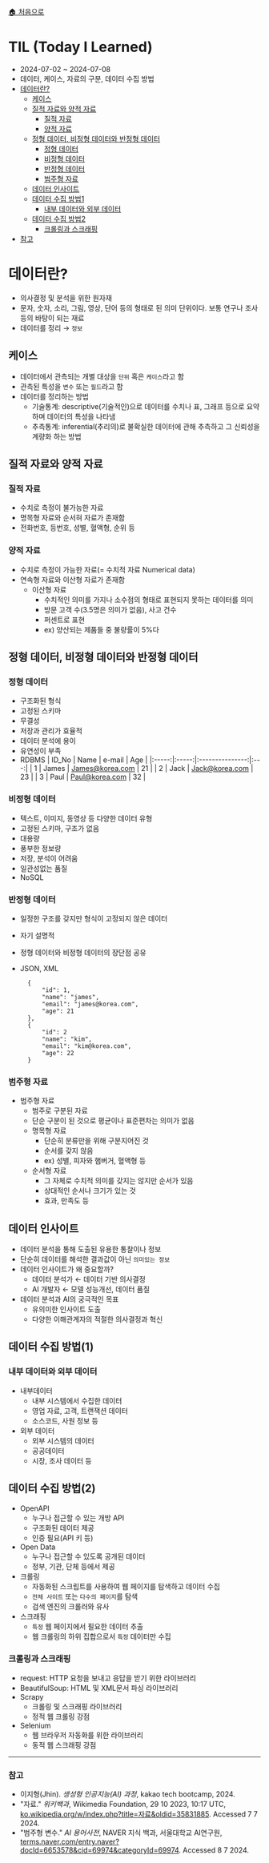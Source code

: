 [🏠 처음으로](/README.md)

# TIL (Today I Learned)

- 2024-07-02 ~ 2024-07-08
- 데이터, 케이스, 자료의 구분, 데이터 수집 방법
- [데이터란?](#데이터란)
  * [케이스](#케이스)
  * [질적 자료와 양적 자료](#질적-자료와-양적-자료)
    + [질적 자료](#질적-자료)
    + [양적 자료](#양적-자료)
  * [정형 데이터, 비정형 데이터와 반정형 데이터](#정형-데이터-비정형-데이터와-반정형-데이터)
    + [정형 데이터](#정형-데이터)
    + [비정형 데이터](#비정형-데이터)
    + [반정형 데이터](#반정형-데이터)
    + [범주형 자료](#범주형-자료)
  * [데이터 인사이트](#데이터-인사이트)
  * [데이터 수집 방법1](#데이터-수집-방법1)
    + [내부 데이터와 외부 데이터](#내부-데이터와-외부-데이터)
  * [데이터 수집 방법2](#데이터-수집-방법2)
    + [크롤링과 스크래핑](#크롤링과-스크래핑)
- [참고](#참고)


# 데이터란?

- 의사결정 및 분석을 위한 원자재
- 문자, 숫자, 소리, 그림, 영상, 단어 등의 형태로 된 의미 단위이다. 보통 연구나 조사 등의 바탕이 되는 재료
- 데이터를 정리 → `정보`


## 케이스

- 데이터에서 관측되는 개별 대상을 `단위` 혹은 `케이스`라고 함
- 관측된 특성을 `변수` 또는 `필드`라고 함
- 데이터를 정리하는 방법
    - 기술통계: descriptive(기술적인)으로 데이터를 수치나 표, 그래프 등으로 요약하며 데이터의 특성을 나타냄
    - 추측통계: inferential(추리의)로 불확실한 데이터에 관해 추측하고 그 신뢰성을 계량화 하는 방법


## 질적 자료와 양적 자료

### 질적 자료

- 수치로 측정이 불가능한 자료 
- 명목형 자료와 순서혀 자료가 존재함
- 전화번호, 등번호, 성별, 혈액형, 순위 등 

### 양적 자료

- 수치로 측정이 가능한 자료(= 수치적 자료 Numerical data)
- 연속형 자료와 이산형 자료가 존재함
    - 이산형 자료
        - 수치적인 의미를 가지나 소수점의 형태로 표현되지 못하는 데이터를 의미
        - 방문 고객 수(3.5명은 의미가 없음), 사고 건수
        - 퍼센트로 표현
        - ex) 양산되는 제품들 중 불량률이 5%다

## 정형 데이터, 비정형 데이터와 반정형 데이터

### 정형 데이터

- 구조화된 형식
- 고정된 스키마 
- 무결성
- 저장과 관리가 효율적
- 데이터 분석에 용이
- 유연성이 부족
- RDBMS
    | ID_No |  Name |      e-mail     | Age |
    |:-----:|:-----:|:---------------:|:---:|
    |   1   | James | James@korea.com |  21 |
    |   2   |  Jack |  Jack@korea.com |  23 |
    |   3   |  Paul |  Paul@korea.com |  32 |

### 비정형 데이터

- 텍스트, 이미지, 동영상 등 다양한 데이터 유형
- 고정된 스키마, 구조가 없음
- 대용량
- 풍부한 정보량
- 저장, 분석이 어려움
- 일관성없는 품질
- NoSQL


### 반정형 데이터

- 일정한 구조를 갖지만 형식이 고정되지 않은 데이터
- 자기 설명적
- 정형 데이터와 비정형 데이터의 장단점 공유
- JSON, XML

        {
            "id": 1,
            "name": "james",
            "email": "james@korea.com",
            "age": 21
        },
        {
            "id": 2
            "name": "kim",
            "email": "kim@korea.com",
            "age": 22
        }


### 범주형 자료

- 범주형 자료
    - 범주로 구분된 자료
    - 단순 구분이 된 것으로 평균이나 표준편차는 의미가 없음
    - 명목형 자료
        - 단순히 분류만을 위해 구분지어진 것
        - 순서를 갖지 않음
        - ex) 성별, 피자와 햄버거, 혈액형 등
    - 순서형 자료
        - 그 자체로 수치적 의미를 갖지는 않지만 순서가 있음
        - 상대적인 순서나 크기가 있는 것
        - 효과, 만족도 등


## 데이터 인사이트

- 데이터 분석을 통해 도출된 유용한 통찰이나 정보
- 단순히 데이터를 해석한 결과값이 아닌 `의미있는 정보`
- 데이터 인사이트가 왜 중요할까?
    - 데이터 분석가 ← 데이터 기반 의사결정
    - AI 개발자 ← 모델 성능개선, 데이터 품질
- 데이터 분석과 AI의 궁극적인 목표
    - 유의미한 인사이트 도출
    - 다양한 이해관계자의 적절한 의사결정과 혁신

## 데이터 수집 방법(1)

### 내부 데이터와 외부 데이터

- 내부데이터
    - 내부 시스템에서 수집한 데이터
    - 영업 자료, 고객, 트랜잭션 데이터
    - 소스코드, 사원 정보 등
- 외부 데이터
    - 외부 시스템의 데이터
    - 공공데이터
    - 시장, 조사 데이터 등

## 데이터 수집 방법(2)

- OpenAPI
    - 누구나 접근할 수 있는 개방 API
    - 구조화된 데이터 제공
    - 인증 필요(API 키 등)
- Open Data
    - 누구나 접근할 수 있도록 공개된 데이터
    - 정부, 기관, 단체 등에서 제공
- 크롤링
    - 자동화된 스크립트를 사용하여 웹 페이지를 탐색하고 데이터 수집
    - `전체 사이트` 또는 `다수의 페이지`를 탐색
    - 검색 엔진의 크롤러와 유사
- 스크래핑
    - `특정` 웹 페이지에서 필요한 데이터 추출
    - 웹 크롤링의 하위 집합으로서 `특정` 데이터만 수집

### 크롤링과 스크래핑
- request: HTTP 요청을 보내고 응답을 받기 위한 라이브러리
- BeautifulSoup: HTML 및 XML문서 파싱 라이브러리
- Scrapy
    - 크롤링 및 스크래핑 라이브러리
    - 정적 웹 크롤링 강점
- Selenium
    - 웹 브라우저 자동화를 위한 라이브러리
    - 동적 웹 스크래핑 강점

---

### 참고

- 이지형(Jhin). _생성형 인공지능(AI) 과정_, kakao tech bootcamp, 2024.
- "자료." _위키백과_, Wikimedia Foundation, 29 10 2023, 10:17 UTC, [ko.wikipedia.org/w/index.php?title=자료&oldid=35831885](https://ko.wikipedia.org/w/index.php?title=%EC%9E%90%EB%A3%8C&oldid=35831885). Accessed 7 7 2024.
- "범주형 변수." _AI 용어사전_, NAVER 지식 백과, 서울대학교 AI연구원, [terms.naver.com/entry.naver?docId=6653578&cid=69974&categoryId=69974](https://terms.naver.com/entry.naver?cid=69974&docId=6653578&categoryId=69974). Accessed 8 7 2024.

